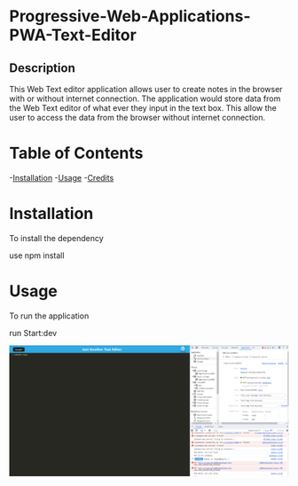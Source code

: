 # Progressive-Web-Applications-PWA-Text-Editor


## Description

This Web Text editor application allows user to create notes in the browser with or without internet connection. The application would store data from the Web Text editor of what ever they input in the text box. This allow the user to access the data from the browser without internet connection.


# Table of Contents
-[Installation](#Installation)
-[Usage](#usage)
-[Credits](#credits)

# Installation

To install the dependency

use npm install


# Usage

To run the application 

run Start:dev

![Alt text](image.png)